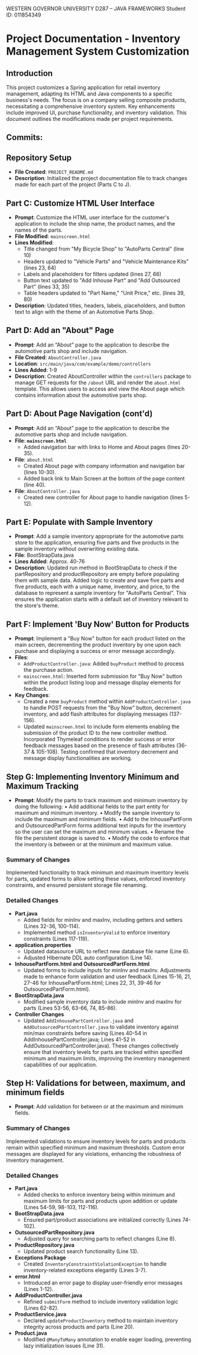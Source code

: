 WESTERN GOVERNOR UNIVERSITY
D287 – JAVA FRAMEWORKS
Student ID: 011854349

# Project Documentation - Inventory Management System Customization

## Introduction
This project customizes a Spring application for retail inventory management, adapting its HTML and Java components to a specific business's needs. The focus is on a company selling composite products, necessitating a comprehensive inventory system. Key enhancements include improved UI, purchase functionality, and inventory validation. This document outlines the modifications made per project requirements.


## Commits:

## Repository Setup
- **File Created**: `PROJECT_README.md`
- **Description**: Initialized the project documentation file to track changes made for each part of the project (Parts C to J).


## Part C: Customize HTML User Interface
- **Prompt**: Customize the HTML user interface for the customer's application to include the shop name, the product names, and the names of the parts.
- **File Modified**: `mainscreen.html`
- **Lines Modified**:
  - Title changed from "My Bicycle Shop" to "AutoParts Central" (line 10)
  - Headers updated to "Vehicle Parts" and "Vehicle Maintenance Kits" (lines 23, 64)
  - Labels and placeholders for filters updated (lines 27, 66)
  - Button text updated to "Add Inhouse Part" and "Add Outsourced Part" (lines 33, 35)
  - Table headers updated to "Part Name," "Unit Price," etc. (lines 39, 80)
- **Description**: Updated titles, headers, labels, placeholders, and button text to align with the theme of an Automotive Parts Shop.


## Part D: Add an "About" Page
- **Prompt**: Add an “About” page to the application to describe the automotive parts shop and include navigation.
- **File Created**: `AboutController.java`
- **Location**: `src/main/java/com/example/demo/controllers`
- **Lines Added**: 1-9
- **Description**: Created AboutController within the `controllers` package to manage GET requests for the `/about` URL and render the `about.html` template. This allows users to access and view the About page which contains information about the automotive parts shop.


## Part D: About Page Navigation (cont'd)
- **Prompt**: Add an “About” page to the application to describe the automotive parts shop and include navigation.
- **File**: ****`mainscreen.html`****
  - Added navigation bar with links to Home and About pages (lines 20-35).
- **File**: `about.html`
  - Created About page with company information and navigation bar (lines 10-30).
  - Added back link to Main Screen at the bottom of the page content (line 40).
- **File**: `AboutController.java`
  - Created new controller for About page to handle navigation (lines 5-12).


## Part E: Populate with Sample Inventory
- **Prompt**: Add a sample inventory appropriate for the automotive parts store to the application, ensuring five parts and five products in the sample inventory without overwriting existing data.
- **File**: BootStrapData.java
- **Lines Added**: Approx. 40-76 
- **Description**: Updated run method in BootStrapData to check if the partRepository and productRepository are empty before populating them with sample data. Added logic to create and save five parts and five products, each with a unique name, inventory, and price, to the database to represent a sample inventory for "AutoParts Central". This ensures the application starts with a default set of inventory relevant to the store's theme.


## Part F: Implement 'Buy Now' Button for Products
- **Prompt**: Implement a "Buy Now" button for each product listed on the main screen, decrementing the product inventory by one upon each purchase and displaying a success or error message accordingly.
- **Files**:
  - `AddProductController.java`: Added `buyProduct` method to process the purchase action.
  - `mainscreen.html`: Inserted form submission for "Buy Now" button within the product listing loop and message display elements for feedback.
- **Key Changes**:
  - Created a new `buyProduct` method within `AddProductController.java` to handle POST requests from the "Buy Now" button, decrement inventory, and add flash attributes for displaying messages (137-156).
  - Updated `mainscreen.html` to include form elements enabling the submission of the product ID to the new controller method. Incorporated Thymeleaf conditions to render success or error feedback messages based on the presence of flash attributes (36-37 & 105-108).
Testing confirmed that inventory decrement and message display functionalities are working.


## Step G: Implementing Inventory Minimum and Maximum Tracking
- **Prompt**: Modify the parts to track maximum and minimum inventory by doing the following:
  •  Add additional fields to the part entity for maximum and minimum inventory.
  •  Modify the sample inventory to include the maximum and minimum fields.
  •  Add to the InhousePartForm and OutsourcedPartForm forms additional text inputs for the inventory so the user can set the maximum and minimum values.
  •  Rename the file the persistent storage is saved to.
  •  Modify the code to enforce that the inventory is between or at the minimum and maximum value.
### Summary of Changes
Implemented functionality to track minimum and maximum inventory levels for parts, updated forms to allow setting these values, enforced inventory constraints, and ensured persistent storage file renaming.
### Detailed Changes
- **Part.java**
  - Added fields for minInv and maxInv, including getters and setters (Lines 32-36, 100-114).
  - Implemented method `isInventoryValid` to enforce inventory constraints (Lines 117-119).
- **application.properties**
  - Updated datasource URL to reflect new database file name (Line 6).
  - Adjusted Hibernate DDL auto configuration (Line 14).
- **InhousePartForm.html and OutsourcedPartForm.html**
  - Updated forms to include inputs for minInv and maxInv. Adjustments made to enhance form validation and user feedback (Lines 15-16, 21, 27-46 for InhousePartForm.html; Lines 22, 31, 39-46 for OutsourcedPartForm.html).
- **BootStrapData.java**
  - Modified sample inventory data to include minInv and maxInv for parts (Lines 53-56, 63-66, 74, 85-86).
- **Controller Changes**
  - Updated `AddInhousePartController.java` and `AddOutsourcedPartController.java` to validate inventory against min/max constraints before saving (Lines 40-54 in AddInhousePartController.java; Lines 41-52 in AddOutsourcedPartController.java).
These changes collectively ensure that inventory levels for parts are tracked within specified minimum and maximum limits, improving the inventory management capabilities of our application.


## Step H: Validations for between, maximum, and minimum fields
- **Prompt**: Add validation for between or at the maximum and minimum fields.
### Summary of Changes
Implemented validations to ensure inventory levels for parts and products remain within specified minimum and maximum thresholds. Custom error messages are displayed for any violations, enhancing the robustness of inventory management.
### Detailed Changes
- **Part.java**
  - Added checks to enforce inventory being within minimum and maximum limits for parts and products upon addition or update (Lines 54-59, 98-103, 112-116).
- **BootStrapData.java**
  - Ensured part/product associations are initialized correctly (Lines 74-102).
- **OutsourcedPartRepository.java**
  - Adjusted query for searching parts to reflect changes (Line 8).
- **ProductRepository.java**
  - Updated product search functionality (Line 13).
- **Exceptions Package**
  - Created `InventoryConstraintViolationException` to handle inventory-related exceptions elegantly (Lines 3-7).
- **error.html**
  - Introduced an error page to display user-friendly error messages (Lines 1-12).
- **AddProductController.java**
  - Refined `submitForm` method to include inventory validation logic (Lines 62-82).
- **ProductService.java**
  - Declared `updateProductInventory` method to maintain inventory integrity across products and parts (Line 20).
- **Product.java**
  - Modified `@ManyToMany` annotation to enable eager loading, preventing lazy initialization issues (Line 31).

